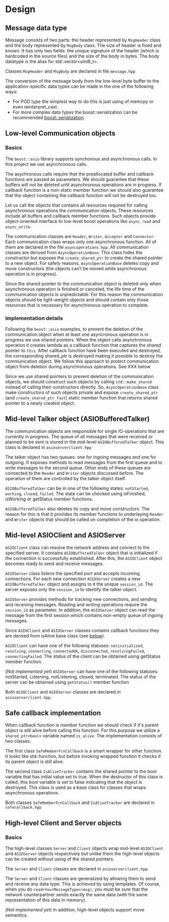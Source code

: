 # Design

## Message data type

Message consists of two parts: the header represented by `MsgHeader` class and the body represented by `MsgBody` class. The size of header is fixed and known. It has only two fields: the unique signature of the header (which is hardcoded in the source files) and the size of the body in bytes. The body datatype is the alias for std::vector<uint8_t>.

Classes `MsgHeader` and `MsgBody` are declared in file `message.hpp`

The conversion of the message body from the low-level byte buffer to the application-specific data types can be made in the one of the following ways:

* For POD type the simplest way to do this is just using of memcpy or even reinterpret_cast.
* For more complex data types the boost::serialization can be recommended [boost::serialization](https://www.boost.org/doc/libs/1_86_0/libs/serialization/doc/tutorial.html).

## Low-level Communication objects

### Basics

The `boost::asio` library supports synchonous and asynchronous calls. In this project we use asynchronous calls.

The asychronous calls require that the preallocated buffer and callback functions are passed as parameters. We should guarantee that these buffers will not be deleted until asynchronous operations are in progress. If callback function is a non-static member function we should also guarantee that the object containing the callback function will not be destroyed too.

Let us call the objects that contains all resources required for calling asynchronous operations the communication objects. These resources include all buffers and callback member functions. Such objects provide object-oriented interface to low-level boost operations like `async_read` and `async_write`. 

The communication classes are `Reader`, `Writer`, `Acceptor` and `Connector`. Each communication class wraps only one asynchronous function. All of them are declared in the file `asyncoperations.hpp`. 
All communication classes are derived from `AsyncOperationBase`. This class hides the constructor but exposes the `create_shared_ptr` to create the shared pointer to a new object. For safety reasons, `AsyncOperationBase` deletes copy and move constructors (the objects can’t be moved while asynchronous operation is in progress).

Since the shared pointer to the communication object is deleted only when asynchronous operation is finished or canceled, the life time of the communication objects is unpredictable. For this reason the communication objects should be light-weight objects and should contain only those resources that is necessary for asynchronous operation to complete.


### Implementation details

Following the `boost::asio` examples, to prevent the deletion of the communication object when at least one asyncronous operation is in progress we use shared pointers. When the object calls asynchronous operation it creates lambda as a callback function that captures the shared pointer to `this`. After callback function have been executed and destroyed, the corresponding shared_ptr is destroyed making it possible to destroy the communication object. We follow this approach to protect communication object from deletion during asynchronous operations. See XXX below

Since we use shared pointers to prevent deletion of the communication objects, we should construct such objects by calling `std::make_shared` instead of calling their constructors directly. So, `AsyncOperationBase` class make constructors of such objects private and expose `create_shared_ptr` (and `create_shared_ptr_fast`) static member function that returns shared pointer to a newly created object. 


## Mid-level Talker object (ASIOBufferedTalker)

The communication objects are responsible for single IO-operations that are currently in progress. The queue of all messages that were received or planned to be sent is stored in the mid-level `ASIOBufferedTalker` object. This class is declared in `asioserverclient.hpp`

The talker object has two queues: one for ingoing messages and one for outgoing. It exposes methods to read messages from the first queue and to write messages to the second queue. Other ends of these queues are connected to the `Reader` and `Writer` objects discussed before. The operation of them are controlled by the talker object itself.

`ASIOBufferedTalker` can be in one of the following states: `notStarted`, `working`, `closed`, `failed`. The state can be checked using isFinished, isWorking or getStatus member functions.

`ASIOBufferedTalker` also deletes its copy and move constructors. The reason for this is that it provides its member functions to underlaying `Reader` and `Writer` objects that should be called on completion of the io operation. 

## Mid-level ASIOClient and ASIOServer

`ASIOClient` class can resolve the network address and connect to the specified server. It contains `ASIOBufferedTalker` object that is initialized if the connection is successfully established. After this, the `ASIOClient` object becomes ready to send and receive messages.

`ASIOServer` class listens the specified port and accepts incoming connections. For each new connection `ASIOServer` creates a new `ASIOBufferedTalker` object and assigns to it the unique `session_id`. The server exposes only the `session_id` to identify the talker object.

`ASIOServer` provides methods for tracking new connections, and sending and receiving messages. Reading and writing operations require the `session_id` as parameter. In addition, the `ASIOServer`  object can read the message from the first session which contains non-empty queue of ingoing messages.

Since `ASIOClient` and `ASIOServer` classes contains callback functions they are derived from isAlive base class (see [below](#safe-callback-implementation)).


`ASIOClient` can have one of the followng statuses:  `notinitialized`, `resolving`, `connecting`, `connectedOk`, `disconnected`, `resolvingFailed`, `connectingFailed`. The status of the client can be obtained using getStatus member function.

(*Not implemented yet*) `ASIOServer` can have one of the following statuses: notStarted, Listening, notListening, closed, terminated. The status of the server can be obtained using `getStatus()` member function

Both `ASIOClient` and `ASIOServer` classes are declared in `asioserverclient.hpp`.

## Safe callback implementation


When callback function is member function we should check if it's parent object is still alive before calling this function. For this purpose we utilize a `shared_ptr<bool>` variable named `is_alive`. The implementation consists of two classes. 

The first class `SafeMemberFcnCallback` is a smart wrapper for other function. It looks like std::function, but before invoking wrapped function it checks if its parent object is still alive.

The second class `IsAliveTracker` contains the shared pointer to the bool variable that has initial value set to true. When the destructor of this class is called, this bool variable is set to false indicating that the object is destroyed. This class is used as a base class for classes that wraps asynchronous operations.

Both classes `SafeMemberFcnCallback` and `IsAliveTracker` are declared in `safecallback.hpp`



## High-level Client and Server objects

### Basics

The high-level classes `Server` and `Client` objects wrap mid-level `ASIOClient` and `ASIOServer` objects respectively but unlike them the high-level objects can be created without using of the shared pointers.

The `Server` and `Client` classes are declared in `asioserverclient.hpp`.


The `Server` and `Client` classes are generalized by allowing them to send and receive any data type. This is achieved by using templates. Of course, when you do `read<YourMessageType>(msg)`, you must be sure that the network counterpartner sends exactly the same data  (with the same representation of this data in memory).

(*Not implemented yet*) In addition, high-level objects support move semantics.
 

